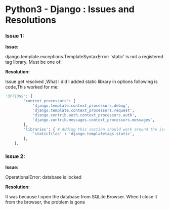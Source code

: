 # Python3 - Django : Issues and Resolutions

### Issue 1:
<b>Issue:</b>
<p>django.template.exceptions.TemplateSyntaxError: 'static' is not a registered tag library. Must be one of:
<p>
<b>Resolution:</b>
<p>Issue get resolved ,What I did I added static library in options following is code,This worked for me:
        
```python
'OPTIONS': {
        'context_processors': [
            'django.template.context_processors.debug',
            'django.template.context_processors.request',
            'django.contrib.auth.context_processors.auth',
            'django.contrib.messages.context_processors.messages',
        ],
        'libraries': { # Adding this section should work around the issue.
            'staticfiles' : 'django.templatetags.static',
        },
    }, 

```
### Issue 2:
<b>Issue:</b>
<p>OperationalError: database is locked
<p>
<b>Resolution:</b>
<p>It was because I open the database from SQLite Browser. When I close it from the browser, the problem is gone
